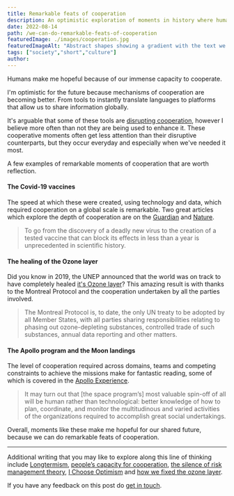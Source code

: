```yaml
---
title: Remarkable feats of cooperation
description: An optimistic exploration of moments in history where humans cooperated.
date: 2022-08-14
path: /we-can-do-remarkable-feats-of-cooperation
featuredImage: ./images/cooperation.jpg
featuredImageAlt: "Abstract shapes showing a gradient with the text we can do remarkable feats of cooperation."
tags: ["society","short","culture"]
author:
---
```


Humans make me hopeful because of our immense capacity to cooperate.

I'm optimistic for the future because mechanisms of cooperation are becoming better. From tools to instantly translate languages to platforms that allow us to share information globally.

It's arguable that some of these tools are [disrupting cooperation](https://www.sipri.org/media/press-release/2022/world-stumbling-new-era-risk-concludes-sipri-report), however I believe more often than not they are being used to enhance it. These cooperative moments often get less attention than their disruptive counterparts, but they occur everyday and especially when we've needed it most.

A few examples of remarkable moments of cooperation that are worth reflection.

#### The Covid-19 vaccines
The speed at which these were created, using technology and data, which required cooperation on a global scale is remarkable. Two great articles which explore the depth of cooperation are on the [Guardian](https://www.theguardian.com/world/2020/dec/06/the-vaccine-miracle-how-scientists-waged-the-battle-against-covid-19) and [Nature](https://www.nature.com/articles/d41586-020-03626-1).

>To go from the discovery of a deadly new virus to the creation of a tested vaccine that can block its effects in less than a year is unprecedented in scientific history.

#### The healing of the Ozone layer
Did you know in 2019, the UNEP announced that the world was on track to have completely healed [it's Ozone layer](https://news.un.org/en/story/2019/09/1046452)? This amazing result is with thanks to the Montreal Protocol and the cooperation undertaken by all the parties involved. 

>The Montreal Protocol is, to date, the only UN treaty to be adopted by all Member States, with all parties sharing responsibilities relating to phasing out ozone-depleting substances, controlled trade of such substances, annual data reporting and other matters.

#### The Apollo program and the Moon landings
The level of cooperation required across domains, teams and competing constraints to achieve the missions make for fantastic reading, some of which is covered in the [Apollo Experience](https://appel.nasa.gov/2007/04/01/managing-nasas-complex-space-flight-programs-the-apollo-experience/).

>It may turn out that [the space program’s] most valuable spin-off of all will be human rather than technological: better knowledge of how to plan, coordinate, and monitor the multitudinous and varied activities of the organizations required to accomplish great social undertakings.  

Overall, moments like these make me hopeful for our shared future, because we can do remarkable feats of cooperation.

---
Additional writing that you may like to explore along this line of thinking include [Longtermism](https://ourworldindata.org/longtermism), [people’s capacity for cooperation](https://www.theguardian.com/commentisfree/2021/jan/02/psychologists-pandemic-cooperation-government-public-britain#comments), [the silence of risk management theory](https://riskmusings.substack.com/p/the-silence-of-risk-management-victory), [I Choose Optimism](https://secularhumanism.org/2022/08/i-choose-optimism/) and [how we fixed the ozone layer](https://www.worksinprogress.co/issue/how-we-fixed-the-ozone-layer/).

If you have any feedback on this post do [get in touch](/contact).
